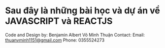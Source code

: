 # Sau đây là những bài học và dự án về JAVASCRIPT và REACTJS



Code and Design by: Benjamin Albert
        Võ Minh Thuận
Contact:
 Email: thuanvminh1151@gmail.com
 Phone: 0355524273 